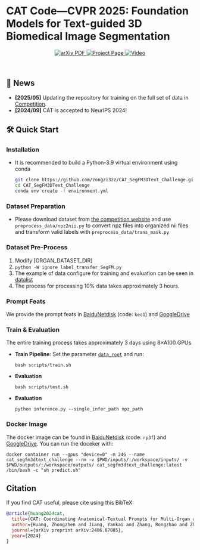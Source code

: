 # CAT Code—CVPR 2025: Foundation Models for Text-guided 3D Biomedical Image Segmentation

  <p align="center">
    <a href='https://arxiv.org/abs/2406.07085'>
      <img src='https://img.shields.io/badge/Paper-PDF-green?style=flat&logo=arXiv&logoColor=green' alt='arXiv PDF'>
    </a>
    <a href='https://github.com/zongzi3zz/CAT/'>
      <img src='https://img.shields.io/badge/Project-Page-blue?style=flat&logo=webpack' alt='Project Page'>
    </a>
    <a href='https://youtu.be/pLiBnWpk5iY'>
      <img src='https://img.shields.io/badge/Video-YouTube-red?style=flat&logo=YouTube' alt='Video'>
    </a>
  </p>
<br />

## 🎉 News
- **\[2025/05\]** Updating the repository for training on the full set of data in [Competition](https://www.codabench.org/competitions/5651/).
- **\[2024/09\]** CAT is accepted to NeurIPS 2024!

## 🛠️ Quick Start

### Installation

- It is recommended to build a Python-3.9 virtual environment using conda

  ```bash
  git clone https://github.com/zongzi3zz/CAT_SegFM3DText_Challenge.git
  cd CAT_SegFM3DText_Challenge
  conda env create -f environment.yml

### Dataset Preparation
- Please download dataset from [the competition website](https://www.codabench.org/competitions/5651/) and use `preprocess_data/npz2nii.py` to convert npz files into organized nii files and transform valid labels with `preprocess_data/trans_mask.py`
### Dataset Pre-Process
1. Modify [ORGAN_DATASET_DIR]  
2. `python -W ignore label_transfer_SegFM.py`
3. The example of data configure for training and evaluation can be seen in [datalist](https://github.com/zongzi3zz/CAT/tree/main/datalist)
4. The process for processing 10% data takes approximately 3 hours.
### Prompt Feats
We provide the prompt feats in [BaiduNetdisk](https://pan.baidu.com/s/1IWLNLnQCWYoLJL04HSq06Q) (code: `kec1`) and [GoogleDrive](https://drive.google.com/drive/folders/1YI2AZw16jM6nrXR7zITSDN6MYbrdkJ4G?usp=sharing)
### Train & Evaluation
The entire training process takes approximately 3 days using 8×A100 GPUs.
- **Train Pipeline**: 
  Set the parameter [`data_root`]() and run:
  ```shell
  bash scripts/train.sh
  ```
- **Evaluation**
  ```shell
  bash scripts/test.sh
  ```
- **Evaluation**
  ```shell
  python inference.py --single_infer_path npz_path
  ```
### Docker Image
The docker image can be found in [BaiduNetdisk](https://pan.baidu.com/s/1QsbV1uGCCXP1_ea6wIc93g) (code: `rp3f`)  and [GoogleDrive](https://drive.google.com/file/d/1ixX9w7db_21q7xyv_VYPlKpfAuO1qaJ8/view?usp=sharing).
You can run the doceker with:
```shell
docker container run --gpus "device=0" -m 24G --name cat_segfm3dtext_challenge --rm -v $PWD/inputs/:/workspace/inputs/ -v $PWD/outputs/:/workspace/outputs/ cat_segfm3dtext_challenge:latest /bin/bash -c "sh predict.sh"
```

## Citation
If you find CAT useful, please cite using this BibTeX:
```bibtex
@article{huang2024cat,
  title={CAT: Coordinating Anatomical-Textual Prompts for Multi-Organ and Tumor Segmentation},
  author={Huang, Zhongzhen and Jiang, Yankai and Zhang, Rongzhao and Zhang, Shaoting and Zhang, Xiaofan},
  journal={arXiv preprint arXiv:2406.07085},
  year={2024}
}
```
